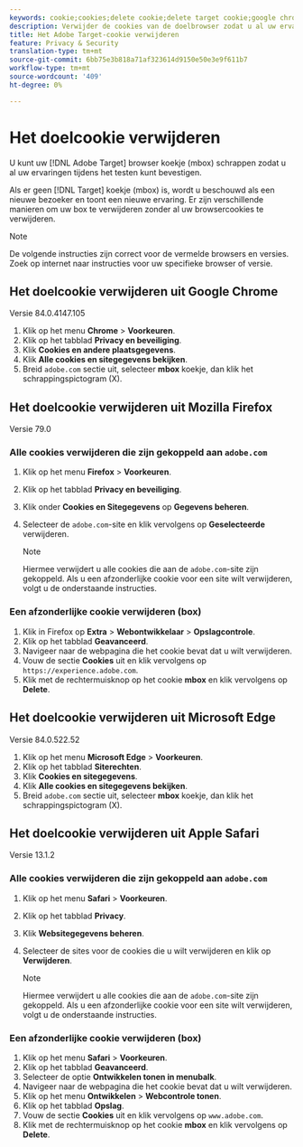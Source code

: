 ```yaml
---
keywords: cookie;cookies;delete cookie;delete target cookie;google chrome;chrome;mozilla firefox;firefox;microsoft edge;safari
description: Verwijder de cookies van de doelbrowser zodat u al uw ervaringen kunt valideren.
title: Het Adobe Target-cookie verwijderen
feature: Privacy & Security
translation-type: tm+mt
source-git-commit: 6bb75e3b818a71af323614d9150e50e3e9f611b7
workflow-type: tm+mt
source-wordcount: '409'
ht-degree: 0%

---
```



# Het doelcookie verwijderen

U kunt uw [!DNL Adobe Target] browser koekje (mbox) schrappen zodat u al uw ervaringen tijdens het testen kunt bevestigen.

Als er geen [!DNL Target] koekje (mbox) is, wordt u beschouwd als een nieuwe bezoeker en toont een nieuwe ervaring. Er zijn verschillende manieren om uw box te verwijderen zonder al uw browsercookies te verwijderen.

>[!NOTE]
>
>De volgende instructies zijn correct voor de vermelde browsers en versies. Zoek op internet naar instructies voor uw specifieke browser of versie.

## Het doelcookie verwijderen uit Google Chrome

Versie 84.0.4147.105

1. Klik op het menu **Chrome** > **Voorkeuren**.
1. Klik op het tabblad **Privacy en beveiliging**.
1. Klik **Cookies en andere plaatsgegevens**.
1. Klik **Alle cookies en sitegegevens bekijken**.
1. Breid `adobe.com` sectie uit, selecteer **mbox** koekje, dan klik het schrappingspictogram (X).

## Het doelcookie verwijderen uit Mozilla Firefox

Versie 79.0

### Alle cookies verwijderen die zijn gekoppeld aan `adobe.com`

1. Klik op het menu **Firefox** > **Voorkeuren**.
1. Klik op het tabblad **Privacy en beveiliging**.
1. Klik onder **Cookies en Sitegegevens** op **Gegevens beheren**.
1. Selecteer de `adobe.com`-site en klik vervolgens op **Geselecteerde** verwijderen.

   >[!NOTE]
   >
   >Hiermee verwijdert u alle cookies die aan de `adobe.com`-site zijn gekoppeld. Als u een afzonderlijke cookie voor een site wilt verwijderen, volgt u de onderstaande instructies.

### Een afzonderlijke cookie verwijderen (box)

1. Klik in Firefox op **Extra** > **Webontwikkelaar** > **Opslagcontrole**.
1. Klik op het tabblad **Geavanceerd**.
1. Navigeer naar de webpagina die het cookie bevat dat u wilt verwijderen.
1. Vouw de sectie **Cookies** uit en klik vervolgens op `https://experience.adobe.com`.
1. Klik met de rechtermuisknop op het cookie **mbox** en klik vervolgens op **Delete**.

## Het doelcookie verwijderen uit Microsoft Edge

Versie 84.0.522.52

1. Klik op het menu **Microsoft Edge** > **Voorkeuren**.
1. Klik op het tabblad **Siterechten**.
1. Klik **Cookies en sitegegevens**.
1. Klik **Alle cookies en sitegegevens bekijken**.
1. Breid `adobe.com` sectie uit, selecteer **mbox** koekje, dan klik het schrappingspictogram (X).

## Het doelcookie verwijderen uit Apple Safari

Versie 13.1.2

### Alle cookies verwijderen die zijn gekoppeld aan `adobe.com`

1. Klik op het menu **Safari** > **Voorkeuren**.
1. Klik op het tabblad **Privacy**.
1. Klik **Websitegegevens beheren**.
1. Selecteer de sites voor de cookies die u wilt verwijderen en klik op **Verwijderen**.

   >[!NOTE]
   >
   >Hiermee verwijdert u alle cookies die aan de `adobe.com`-site zijn gekoppeld. Als u een afzonderlijke cookie voor een site wilt verwijderen, volgt u de onderstaande instructies.

### Een afzonderlijke cookie verwijderen (box)

1. Klik op het menu **Safari** > **Voorkeuren**.
1. Klik op het tabblad **Geavanceerd**.
1. Selecteer de optie **Ontwikkelen tonen in menubalk**.
1. Navigeer naar de webpagina die het cookie bevat dat u wilt verwijderen.
1. Klik op het menu **Ontwikkelen** > **Webcontrole tonen**.
1. Klik op het tabblad **Opslag**.
1. Vouw de sectie **Cookies** uit en klik vervolgens op `www.adobe.com`.
1. Klik met de rechtermuisknop op het cookie **mbox** en klik vervolgens op **Delete**.
